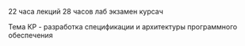 22 часа лекций
28 часов лаб
экзамен
курсач

Тема КР - разработка спецификации и архитектуры программного обеспечения